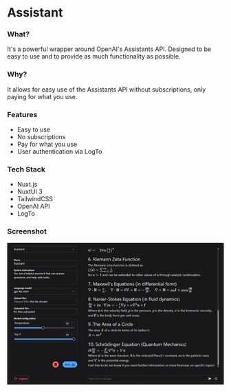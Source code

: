 # Assistant

### What?
It's a powerful wrapper around OpenAI's Assistants API.
Designed to be easy to use and to provide as much functionality as possible.

### Why?
It allows for easy use of the Assistants API without subscriptions, only paying for what you use.

### Features
- Easy to use
- No subscriptions
- Pay for what you use
- User authentication via LogTo

### Tech Stack
- Nuxt.js
- NuxtUI 3
- TailwindCSS
- OpenAI API
- LogTo

### Screenshot
![image](/screenshot.jpeg)
